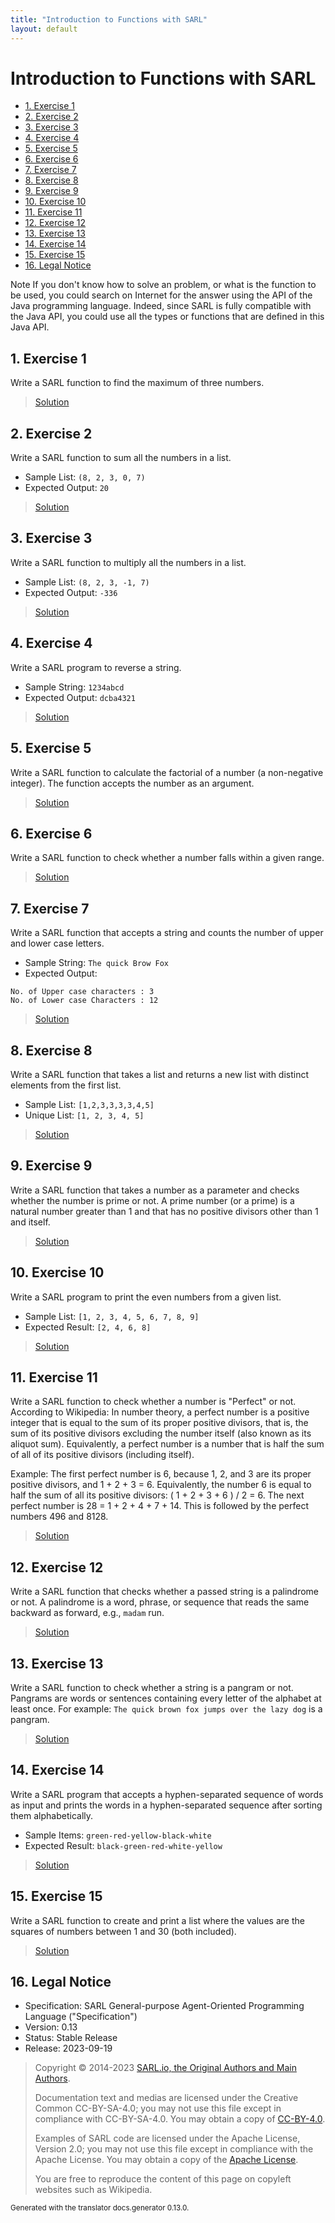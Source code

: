 ```yaml
---
title: "Introduction to Functions with SARL"
layout: default
---
```


# Introduction to Functions with SARL


<ul class="page_outline" id="page_outline">

<li><a href="#1-exercise-1">1. Exercise 1</a></li>
<li><a href="#2-exercise-2">2. Exercise 2</a></li>
<li><a href="#3-exercise-3">3. Exercise 3</a></li>
<li><a href="#4-exercise-4">4. Exercise 4</a></li>
<li><a href="#5-exercise-5">5. Exercise 5</a></li>
<li><a href="#6-exercise-6">6. Exercise 6</a></li>
<li><a href="#7-exercise-7">7. Exercise 7</a></li>
<li><a href="#8-exercise-8">8. Exercise 8</a></li>
<li><a href="#9-exercise-9">9. Exercise 9</a></li>
<li><a href="#10-exercise-10">10. Exercise 10</a></li>
<li><a href="#11-exercise-11">11. Exercise 11</a></li>
<li><a href="#12-exercise-12">12. Exercise 12</a></li>
<li><a href="#13-exercise-13">13. Exercise 13</a></li>
<li><a href="#14-exercise-14">14. Exercise 14</a></li>
<li><a href="#15-exercise-15">15. Exercise 15</a></li>
<li><a href="#16-legal-notice">16. Legal Notice</a></li>

</ul>


<p markdown="1"><span class="label label-info">Note</span> If you don't know how to solve an problem, or what is the function to be used, you could search on Internet for the answer using the API of the Java programming language. Indeed, since SARL is fully compatible with the Java API, you could use all the types or functions that are defined in this Java API.</p>


## 1. Exercise 1

Write a SARL function to find the maximum of three numbers.

> [Solution](IntroductionFunctionAnswers.html#exercise-1)


## 2. Exercise 2

Write a SARL function to sum all the numbers in a list.

* Sample List: `(8, 2, 3, 0, 7)`
* Expected Output: `20`

> [Solution](IntroductionFunctionAnswers.html#exercise-2)


## 3. Exercise 3

Write a SARL function to multiply all the numbers in a list.

* Sample List: `(8, 2, 3, -1, 7)`
* Expected Output: `-336`

> [Solution](IntroductionFunctionAnswers.html#exercise-3)


## 4. Exercise 4

Write a SARL program to reverse a string.

* Sample String: `1234abcd`
* Expected Output: `dcba4321`

> [Solution](IntroductionFunctionAnswers.html#exercise-4)


## 5. Exercise 5

Write a SARL function to calculate the factorial of a number (a non-negative integer). The function accepts the number as an argument.

> [Solution](IntroductionFunctionAnswers.html#exercise-5)


## 6. Exercise 6

Write a SARL function to check whether a number falls within a given range.

> [Solution](IntroductionFunctionAnswers.html#exercise-6)


## 7. Exercise 7

Write a SARL function that accepts a string and counts the number of upper and lower case letters.

* Sample String: `The quick Brow Fox`
* Expected Output:

```
No. of Upper case characters : 3
No. of Lower case Characters : 12
```

> [Solution](IntroductionFunctionAnswers.html#exercise-7)


## 8. Exercise 8

Write a SARL function that takes a list and returns a new list with distinct elements from the first list.

* Sample List: `[1,2,3,3,3,3,4,5]`
* Unique List: `[1, 2, 3, 4, 5]`

> [Solution](IntroductionFunctionAnswers.html#exercise-8)


## 9. Exercise 9

Write a SARL function that takes a number as a parameter and checks whether the number is prime or not.
A prime number (or a prime) is a natural number greater than 1 and that has no positive divisors other than 1 and itself.

> [Solution](IntroductionFunctionAnswers.html#exercise-9)


## 10. Exercise 10

Write a SARL program to print the even numbers from a given list.

* Sample List: `[1, 2, 3, 4, 5, 6, 7, 8, 9]`
* Expected Result: `[2, 4, 6, 8]`

> [Solution](IntroductionFunctionAnswers.html#exercise-10)


## 11. Exercise 11

Write a SARL function to check whether a number is "Perfect" or not.
According to Wikipedia: In number theory, a perfect number is a positive integer that is equal to the sum of its proper positive divisors, that is, the sum of its positive divisors excluding the number itself (also known as its aliquot sum). Equivalently, a perfect number is a number that is half the sum of all of its positive divisors (including itself).

Example: The first perfect number is 6, because 1, 2, and 3 are its proper positive divisors, and 1 + 2 + 3 = 6. Equivalently, the number 6 is equal to half the sum of all its positive divisors: ( 1 + 2 + 3 + 6 ) / 2 = 6. The next perfect number is 28 = 1 + 2 + 4 + 7 + 14. This is followed by the perfect numbers 496 and 8128.

> [Solution](IntroductionFunctionAnswers.html#exercise-11)


## 12. Exercise 12

Write a SARL function that checks whether a passed string is a palindrome or not.
A palindrome is a word, phrase, or sequence that reads the same backward as forward, e.g., `madam` run.

> [Solution](IntroductionFunctionAnswers.html#exercise-12)


## 13. Exercise 13

Write a SARL function to check whether a string is a pangram or not.
Pangrams are words or sentences containing every letter of the alphabet at least once.
For example: `The quick brown fox jumps over the lazy dog` is a pangram.

> [Solution](IntroductionFunctionAnswers.html#exercise-13)


## 14. Exercise 14

Write a SARL program that accepts a hyphen-separated sequence of words as input and prints the words in a hyphen-separated sequence after sorting them alphabetically.

* Sample Items: `green-red-yellow-black-white`
* Expected Result: `black-green-red-white-yellow`

> [Solution](IntroductionFunctionAnswers.html#exercise-14)


## 15. Exercise 15

Write a SARL function to create and print a list where the values are the squares of numbers between 1 and 30 (both included).

> [Solution](IntroductionFunctionAnswers.html#exercise-15)




## 16. Legal Notice

* Specification: SARL General-purpose Agent-Oriented Programming Language ("Specification")
* Version: 0.13
* Status: Stable Release
* Release: 2023-09-19

> Copyright &copy; 2014-2023 [SARL.io, the Original Authors and Main Authors](https://www.sarl.io/about/index.html).
>
> Documentation text and medias are licensed under the Creative Common CC-BY-SA-4.0;
> you may not use this file except in compliance with CC-BY-SA-4.0.
> You may obtain a copy of [CC-BY-4.0](https://creativecommons.org/licenses/by-sa/4.0/deed.en).
>
> Examples of SARL code are licensed under the Apache License, Version 2.0;
> you may not use this file except in compliance with the Apache License.
> You may obtain a copy of the [Apache License](http://www.apache.org/licenses/LICENSE-2.0).
>
> You are free to reproduce the content of this page on copyleft websites such as Wikipedia.

<small>Generated with the translator docs.generator 0.13.0.</small>
